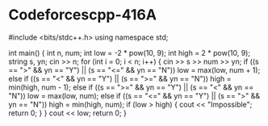 # Codeforcescpp-416A
#include <bits/stdc++.h>
using namespace std;

int main() {
	int n, num;
	int low = -2 * pow(10, 9);
	int high = 2 * pow(10, 9);
	string s, yn;
	cin >> n;
	for (int i = 0; i < n; i++) {
		cin >> s >> num >> yn;
		if ((s == ">" && yn == "Y") || (s == "<=" && yn == "N"))
			low = max(low, num + 1);
		else if ((s == "<" && yn == "Y") || (s == ">=" && yn == "N"))
			high = min(high, num - 1);
		else if ((s == ">=" && yn == "Y") || (s == "<" && yn == "N"))
			low = max(low, num);
		else if ((s == "<=" && yn == "Y") || (s == ">" && yn == "N"))
			high = min(high, num);
		if (low > high) {
			cout << "Impossible";
			return 0;
		}
	}
	cout << low;
	return 0;
}
